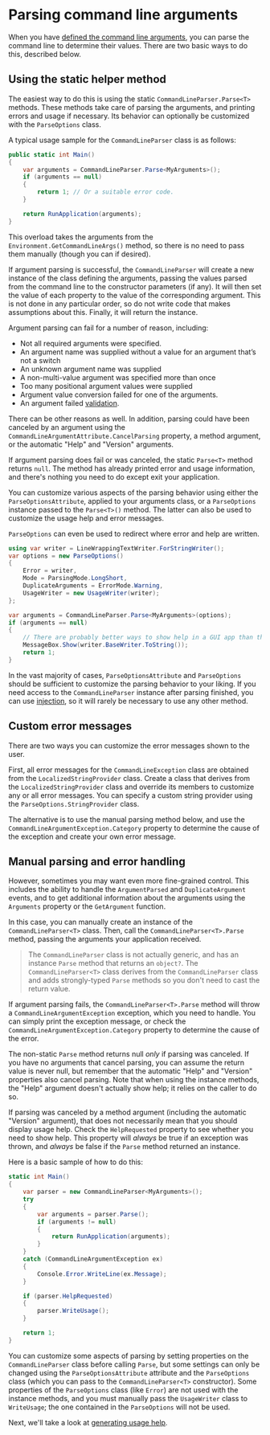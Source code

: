 # Parsing command line arguments

When you have [defined the command line arguments](DefiningArguments.md), you can parse the command
line to determine their values. There are two basic ways to do this, described below.

## Using the static helper method

The easiest way to do this is using the static `CommandLineParser.Parse<T>` methods. These methods
take care of parsing the arguments, and printing errors and usage if necessary. Its behavior
can optionally be customized with the `ParseOptions` class.

A typical usage sample for the `CommandLineParser` class is as follows:

```csharp
public static int Main()
{
    var arguments = CommandLineParser.Parse<MyArguments>();
    if (arguments == null)
    {
        return 1; // Or a suitable error code.
    }

    return RunApplication(arguments);
}
```

This overload takes the arguments from the `Environment.GetCommandLineArgs()` method, so there is
no need to pass them manually (though you can if desired).

If argument parsing is successful, the `CommandLineParser` will create a new instance of the class
defining the arguments, passing the values parsed from the command line to the constructor
parameters (if any). It will then set the value of each property to the value of the corresponding
argument. This is not done in any particular order, so do not write code that makes assumptions
about this. Finally, it will return the instance.

Argument parsing can fail for a number of reason, including:

- Not all required arguments were specified.
- An argument name was supplied without a value for an argument that’s not a switch
- An unknown argument name was supplied
- A non-multi-value argument was specified more than once
- Too many positional argument values were supplied
- Argument value conversion failed for one of the arguments.
- An argument failed [validation](Validation.md).

There can be other reasons as well. In addition, parsing could have been canceled by an argument
using the `CommandLineArgumentAttribute.CancelParsing` property, a method argument, or the automatic
"Help" and "Version" arguments.

If argument parsing does fail or was canceled, the static `Parse<T>` method returns `null`. The
method has already printed error and usage information, and there's nothing you need to do except
exit your application.

You can customize various aspects of the parsing behavior using either the `ParseOptionsAttribute`,
applied to your arguments class, or a `ParseOptions` instance passed to the `Parse<T>()` method. The
latter can also be used to customize the usage help and error messages.

`ParseOptions` can even be used to redirect where error and help are written.

```csharp
using var writer = LineWrappingTextWriter.ForStringWriter();
var options = new ParseOptions()
{
    Error = writer,
    Mode = ParsingMode.LongShort,
    DuplicateArguments = ErrorMode.Warning,
    UsageWriter = new UsageWriter(writer);
};

var arguments = CommandLineParser.Parse<MyArguments>(options);
if (arguments == null)
{
    // There are probably better ways to show help in a GUI app than this.
    MessageBox.Show(writer.BaseWriter.ToString());
    return 1;
}
```

In the vast majority of cases, `ParseOptionsAttribute` and `ParseOptions` should be sufficient to
customize the parsing behavior to your liking. If you need access to the `CommandLineParser` instance
after parsing finished, you can use [injection](DefiningArguments.md#commandlineparser-injection),
so it will rarely be necessary to use any other method.

## Custom error messages

There are two ways you can customize the error messages shown to the user.

First, all error messages for the `CommandLineException` class are obtained from the
`LocalizedStringProvider` class. Create a class that derives from the `LocalizedStringProvider`
class and override its members to customize any or all error messages. You can specify a custom
string provider using the `ParseOptions.StringProvider` class.

The alternative is to use the manual parsing method below, and use the
`CommandLineArgumentException.Category` property to determine the cause of the exception and create
your own error message.

## Manual parsing and error handling

However, sometimes you may want even more fine-grained control. This includes the ability to handle
the `ArgumentParsed` and `DuplicateArgument` events, and to get additional information about the
arguments using the `Arguments` property or the `GetArgument` function.

In this case, you can manually create an instance of the `CommandLineParser<T>` class. Then, call
the `CommandLineParser<T>.Parse` method, passing the arguments your application received.

> The `CommandLineParser` class is not actually generic, and has an instance `Parse` method that
> returns an `object?`. The `CommandLineParser<T>` class derives from the `CommandLineParser` class
> and adds strongly-typed `Parse` methods so you don't need to cast the return value.

If argument parsing fails, the `CommandLineParser<T>.Parse` method will throw a
`CommandLineArgumentException` exception, which you need to handle. You can simply print the
exception message, or check the `CommandLineArgumentException.Category` property to determine the
cause of the error.

The non-static `Parse` method returns null _only_ if parsing was canceled. If you have no arguments
that cancel parsing, you can assume the return value is never null, but remember that the automatic
"Help" and "Version" properties also cancel parsing. Note that when using the instance methods, the
"Help" argument doesn't actually show help; it relies on the caller to do so.

If parsing was canceled by a method argument (including the automatic "Version" argument), that does
not necessarily mean that you should display usage help. Check the `HelpRequested` property to see
whether you need to show help. This property will _always_ be true if an exception was thrown,
and _always_ be false if the `Parse` method returned an instance.

Here is a basic sample of how to do this:

```csharp
static int Main()
{
    var parser = new CommandLineParser<MyArguments>();
    try
    {
        var arguments = parser.Parse();
        if (arguments != null)
        {
            return RunApplication(arguments);
        }
    }
    catch (CommandLineArgumentException ex)
    {
        Console.Error.WriteLine(ex.Message);
    }

    if (parser.HelpRequested)
    {
        parser.WriteUsage();
    }

    return 1;
}
```

You can customize some aspects of parsing by setting properties on the `CommandLineParser` class
before calling `Parse`, but some settings can only be changed using the `ParseOptionsAttribute`
attribute and the `ParseOptions` class (which you can pass to the `CommandLineParser<T>`
constructor). Some properties of the `ParseOptions` class (like `Error`) are not used with the
instance methods, and you must manually pass the `UsageWriter` class to `WriteUsage`; the one
contained in the `ParseOptions` will not be used.

Next, we'll take a look at [generating usage help](UsageHelp.md).
